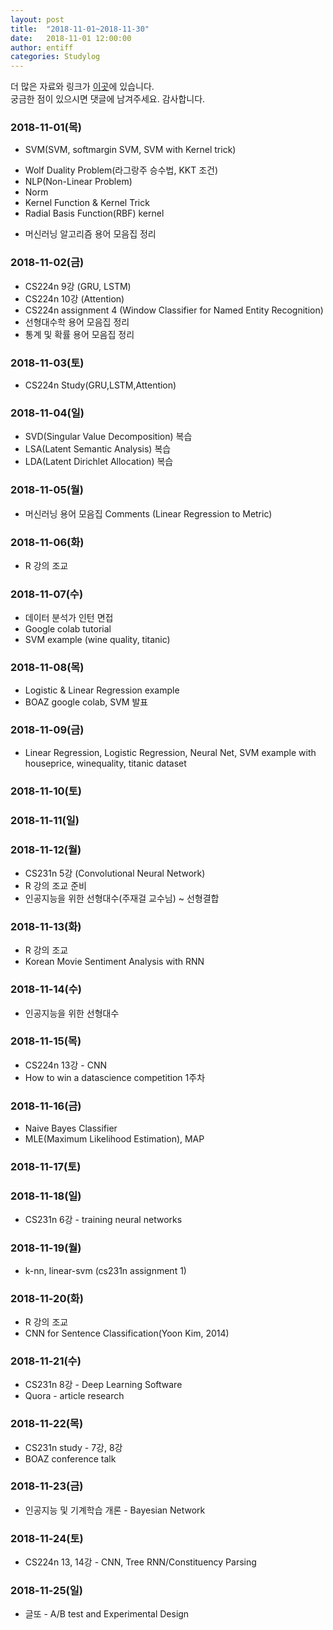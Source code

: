 ```yaml
---
layout: post
title:  "2018-11-01~2018-11-30"
date:   2018-11-01 12:00:00
author: entiff
categories: Studylog
---
```


더 많은 자료와 링크가 [이곳](https://shwksl101.github.io/etc/2018/09/16/Materials.html)에 있습니다.  
궁금한 점이 있으시면 댓글에 남겨주세요. 감사합니다.

### 2018-11-01(목)

* SVM(SVM, softmargin SVM, SVM with Kernel trick)
 - Wolf Duality Problem(라그랑주 승수법, KKT 조건)
 - NLP(Non-Linear Problem)
 - Norm
 - Kernel Function & Kernel Trick
 - Radial Basis Function(RBF) kernel

* 머신러닝 알고리즘 용어 모음집 정리

### 2018-11-02(금)

* CS224n 9강 (GRU, LSTM)
* CS224n 10강 (Attention)
* CS224n assignment 4 (Window Classifier for Named Entity Recognition)
* 선형대수학 용어 모음집 정리
* 통계 및 확률 용어 모음집 정리

### 2018-11-03(토)

* CS224n Study(GRU,LSTM,Attention)

### 2018-11-04(일)

* SVD(Singular Value Decomposition) 복습
* LSA(Latent Semantic Analysis) 복습
* LDA(Latent Dirichlet Allocation) 복습

### 2018-11-05(월)

* 머신러닝 용어 모음집 Comments (Linear Regression to Metric)

### 2018-11-06(화)

* R 강의 조교

### 2018-11-07(수)

* 데이터 분석가 인턴 면접
* Google colab tutorial
* SVM example (wine quality, titanic)

### 2018-11-08(목)

* Logistic & Linear Regression example
* BOAZ google colab, SVM 발표

### 2018-11-09(금)

* Linear Regression, Logistic Regression, Neural Net, SVM example with houseprice, winequality, titanic dataset

### 2018-11-10(토)

### 2018-11-11(일)

### 2018-11-12(월)

* CS231n 5강 (Convolutional Neural Network)
* R 강의 조교 준비
* 인공지능을 위한 선형대수(주재걸 교수님) ~ 선형결합

### 2018-11-13(화)

* R 강의 조교
* Korean Movie Sentiment Analysis with RNN

### 2018-11-14(수)

* 인공지능을 위한 선형대수

### 2018-11-15(목)

* CS224n 13강 - CNN
* How to win a datascience competition 1주차

### 2018-11-16(금)

* Naive Bayes Classifier
* MLE(Maximum Likelihood Estimation), MAP

### 2018-11-17(토)

### 2018-11-18(일)

* CS231n 6강 - training neural networks

### 2018-11-19(월)

* k-nn, linear-svm (cs231n assignment 1)

### 2018-11-20(화)

* R 강의 조교
* CNN for Sentence Classification(Yoon Kim, 2014)

### 2018-11-21(수)

* CS231n 8강 - Deep Learning Software
* Quora - article research

### 2018-11-22(목)

* CS231n study - 7강, 8강
* BOAZ conference talk

### 2018-11-23(금)

* 인공지능 및 기계학습 개론 - Bayesian Network

### 2018-11-24(토)

* CS224n 13, 14강 - CNN, Tree RNN/Constituency Parsing

### 2018-11-25(일)

* 글또 - A/B test and Experimental Design
